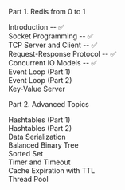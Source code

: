 Part 1. Redis from 0 to 1  
  
Introduction                  -- ✅  
Socket Programming            -- ✅  
TCP Server and Client         -- ✅  
Request-Response Protocol     -- ✅  
Concurrent IO Models          -- ✅  
Event Loop (Part 1)          
Event Loop (Part 2)  
Key-Value Server  
  

    
Part 2. Advanced Topics  
  
Hashtables (Part 1)  
Hashtables (Part 2)  
Data Serialization  
Balanced Binary Tree  
Sorted Set  
Timer and Timeout  
Cache Expiration with TTL  
Thread Pool  



